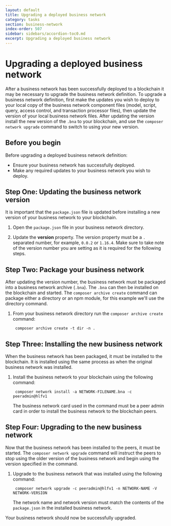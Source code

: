 ```yaml
---
layout: default
title: Upgrading a deployed business network
category: tasks
section: business-network
index-order: 507
sidebar: sidebars/accordion-toc0.md
excerpt: Upgrading a deployed business network
---
```


# Upgrading a deployed business network

After a business network has been successfully deployed to a blockchain it may be necessary to upgrade the business network definition. To upgrade a business network definition, first make the updates you wish to deploy to your local copy of the business network component files (model, script, query, access control, and transaction processor files), then update the version of your local business network files. After updating the version install the new version of the `.bna` to your blockchain, and use the `composer network upgrade` command to switch to using your new version.

## Before you begin

Before upgrading a deployed business network definition:

- Ensure your business network has successfully deployed.
- Make any required updates to your business network you wish to deploy.

## Step One: Updating the business network version

It is important that the `package.json` file is updated before installing a new version of your business network to your blockchain.

1. Open the `package.json` file in your business network directory.

2. Update the **version** property. The version property must be a `.` separated number, for example, `0.0.2` or `1.16.4`. Make sure to take note of the version number you are setting as it is required for the following steps.

## Step Two: Package your business network

After updating the version number, the business network must be packaged into a business network archive (`.bna`). The `.bna` can then be installed on the blockchain and started. The `composer archive create` command can package either a directory or an npm module, for this example we'll use the directory command.

1. From your business network directory run the `composer archive create` command:

        composer archive create -t dir -n .

## Step Three: Installing the new business network

When the business network has been packaged, it must be installed to the blockchain. It is installed using the same process as when the original business network was installed.

1. Install the business network to your blockchain using the following command:

        composer network install -a NETWORK-FILENAME.bna -c peeradmin@hlfv1

    The business network card used in the command must be a peer admin card in order to install the business network to the blockchain peers.

## Step Four: Upgrading to the new business network

Now that the business network has been installed to the peers, it must be started. The `composer network upgrade` command will instruct the peers to stop using the older version of the business network and begin using the version specified in the command.

1. Upgrade to the business network that was installed using the following command:

        composer network upgrade -c peeradmin@hlfv1 -n NETWORK-NAME -V NETWORK-VERSION

    The network name and network version must match the contents of the `package.json` in the installed business network.

Your business network should now be successfully upgraded.
